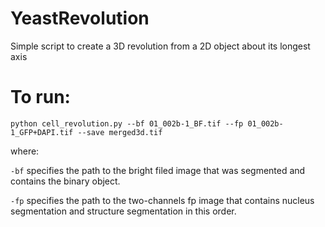 # YeastRevolution
Simple script to create a 3D revolution from a 2D object about its longest axis

# To run:

`python cell_revolution.py --bf 01_002b-1_BF.tif --fp 01_002b-1_GFP+DAPI.tif --save merged3d.tif`

where:

`-bf` specifies the path to the bright filed image that was segmented and contains the binary object.

`-fp` specifies the path to the two-channels fp image that contains nucleus segmentation and structure segmentation in this order.
